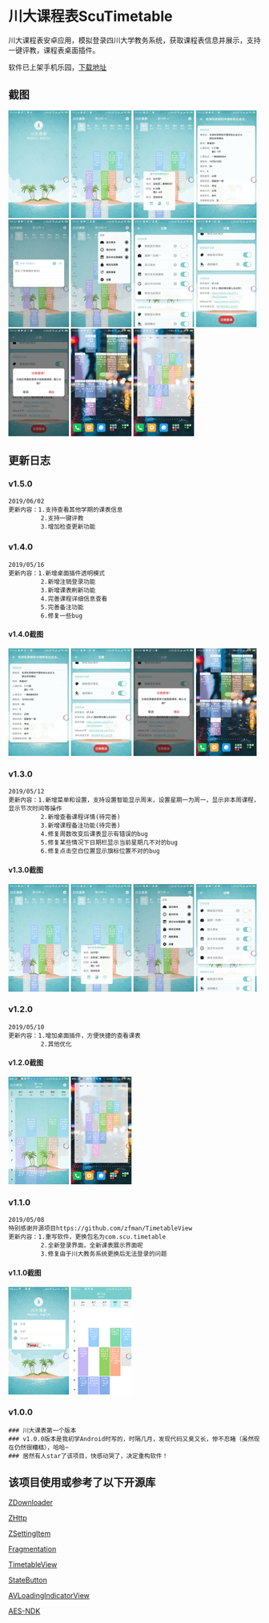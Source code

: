 # 川大课程表ScuTimetable
川大课程表安卓应用，模拟登录四川大学教务系统，获取课程表信息并展示，支持一键评教，课程表桌面插件。

软件已上架手机乐园，[下载地址](https://soft.shouji.com.cn/down/1555815.html)

## 截图
<div>
    <img src="screenshots/screenshot5.jpg" width="24%">
    <img src="screenshots/screenshot6.jpg" width="24%">
    <img src="screenshots/screenshot7.jpg" width="24%">
    <img src="screenshots/screenshot8.jpg" width="24%">
    <img src="screenshots/screenshot9.jpg" width="24%">
    <img src="screenshots/screenshot10.jpg" width="24%">
    <img src="screenshots/screenshot11.jpg" width="24%">
    <img src="screenshots/screenshot12.jpg" width="24%">
    <img src="screenshots/screenshot13.jpg" width="24%">
    <img src="screenshots/screenshot14.jpg" width="24%">
    <img src="screenshots/screenshot15.jpg" width="24%">
</div>


## 更新日志
### v1.5.0
    2019/06/02
    更新内容：1.支持查看其他学期的课表信息
             2.支持一键评教
             3.增加检查更新功能

### v1.4.0
    2019/05/16
    更新内容：1.新增桌面插件透明模式
             2.新增注销登录功能
             3.新增课表刷新功能
             4.完善课程详细信息查看
             5.完善备注功能
             6.修复一些bug
#### v1.4.0截图
<div>
    <img src="screenshots/screenshot8.jpg" width="24%">
    <img src="screenshots/screenshot12.jpg" width="24%">
    <img src="screenshots/screenshot13.jpg" width="24%">
    <img src="screenshots/screenshot14.jpg" width="24%">
</div>

### v1.3.0
    2019/05/12
    更新内容：1.新增菜单和设置，支持设置智能显示周末，设置星期一为周一，显示非本周课程，显示节次时间等操作
             2.新增查看课程详情(待完善)
             3.新增课程备注功能(待完善)
             4.修复周数改变后课表显示有错误的bug
             5.修复某些情况下日期栏显示当前星期几不对的bug
             6.修复点击空白位置显示旗标位置不对的bug
#### v1.3.0截图
<div>
    <img src="screenshots/screenshot6.jpg" width="24%">
    <img src="screenshots/screenshot7.jpg" width="24%">
    <img src="screenshots/screenshot10.jpg" width="24%">
    <img src="screenshots/screenshot11.jpg" width="24%">
</div>

### v1.2.0
    2019/05/10
    更新内容：1.增加桌面插件，方便快捷的查看课表
             2.其他优化
#### v1.2.0截图
<div>
    <img src="screenshots/screenshot4.png" width="24%">
    <img src="screenshots/screenshot3.png" width="24%">
</div>

### v1.1.0
    2019/05/08
    特别感谢开源项目https://github.com/zfman/TimetableView
    更新内容：1.重写软件，更换包名为com.scu.timetable
             2.全新登录界面，全新课表展示界面呢
             3.修复由于川大教务系统更换后无法登录的问题
#### v1.1.0截图
<div>
    <img src="screenshots/screenshot1.png" width="24%">
    <img src="screenshots/screenshot2.png" width="24%">
</div>

### v1.0.0
    ### 川大课表第一个版本
    ### v1.0.0版本是我初学Android时写的，时隔几月，发现代码又臭又长，惨不忍睹（虽然现在仍然很糟糕），哈哈~
    ### 居然有人star了该项目，快感动哭了，决定重构软件！





## 该项目使用或参考了以下开源库
[ZDownloader](https://github.com/Z-P-J/ZDownloader)

[ZHttp](https://github.com/Z-P-J/ZHttp)

[ZSettingItem](https://github.com/Z-P-J/ZSettingItem)

[Fragmentation](https://github.com/Z-P-J/Fragmentation)

[TimetableView](https://github.com/zfman/TimetableView)

[StateButton](https://github.com/niniloveyou/StateButton)

[AVLoadingIndicatorView](https://github.com/81813780/AVLoadingIndicatorView)

[AES-NDK](https://github.com/ray-tianfeng/AES-NDK)

